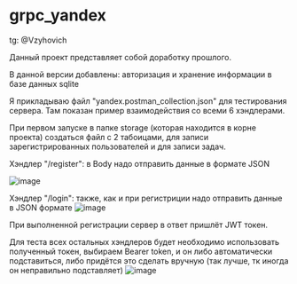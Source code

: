 # grpc_yandex
tg: @Vzyhovich

Данный проект представляет собой доработку прошлого.

В данной версии добавлены: авторизация и хранение информации в базе данных sqlite

Я прикладываю файл "yandex.postman_collection.json" для тестирования сервера. Там показан пример взаимодействия со всеми 6 хэндлерами.

При первом запуске в папке storage (которая находится в корне проекта) создаться файл с 2 табоицами, для записи зарегистрированных пользователей и для записи задач.

Хэндлер "/register": в Body надо отправить данные в формате JSON

![image](https://github.com/Kulibyka/grpc_yandex/assets/59702274/3eaa9a3a-8e8e-44e6-b164-99727a3682f4)



Хэндлер "/login": также, как и при регистриции надо отправить данные в JSON формате
![image](https://github.com/Kulibyka/grpc_yandex/assets/59702274/36e68626-eea5-4dce-85a8-9b5008e36bb6)


При выполненной регистрации сервер в ответ пришлёт JWT токен. 

Для теста всех остальных хэндлеров будет необходимо использовать полученный токен, выбираем Bearer token, и он либо автоматически подставиться, либо придётся это сделать вручную (так лучше, тк иногда он неправильно подставляет)
![image](https://github.com/Kulibyka/grpc_yandex/assets/59702274/f73f3d0d-7ed6-48a3-86ac-e5e8f3ebed4d)

